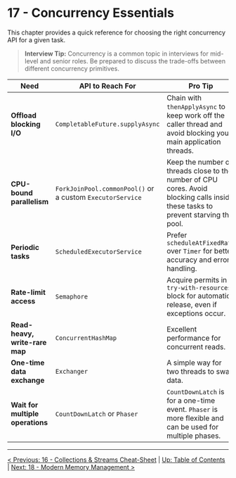 # 17 - Concurrency Essentials

This chapter provides a quick reference for choosing the right concurrency API for a given task.

> **Interview Tip:** Concurrency is a common topic in interviews for mid-level and senior roles. Be prepared to discuss the trade-offs between different concurrency primitives.

| Need | API to Reach For | Pro Tip |
| --- | --- | --- |
| **Offload blocking I/O** | `CompletableFuture.supplyAsync` | Chain with `thenApplyAsync` to keep work off the caller thread and avoid blocking your main application threads. |
| **CPU-bound parallelism** | `ForkJoinPool.commonPool()` or a custom `ExecutorService` | Keep the number of threads close to the number of CPU cores. Avoid blocking calls inside these tasks to prevent starving the pool. |
| **Periodic tasks** | `ScheduledExecutorService` | Prefer `scheduleAtFixedRate` over `Timer` for better accuracy and error handling. |
| **Rate-limit access** | `Semaphore` | Acquire permits in a `try-with-resources` block for automatic release, even if exceptions occur. |
| **Read-heavy, write-rare map** | `ConcurrentHashMap` | Excellent performance for concurrent reads. |
| **One-time data exchange** | `Exchanger` | A simple way for two threads to swap data. |
| **Wait for multiple operations** | `CountDownLatch` or `Phaser` | `CountDownLatch` is for a one-time event. `Phaser` is more flexible and can be used for multiple phases. |

---
[< Previous: 16 - Collections & Streams Cheat-Sheet](./16-collections-and-streams.md) | [Up: Table of Contents](./README.md) | [Next: 18 - Modern Memory Management >](./18-modern-memory-management.md)
